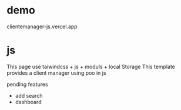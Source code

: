 # demo 
clientemanager-js.vercel.app

# js 

This page use taiwindcss + js + moduls + local Storage
This template provides a client manager using poo in js


pending features 
- add search
- dashboard
